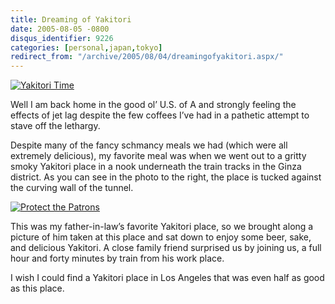 ```yaml
---
title: Dreaming of Yakitori
date: 2005-08-05 -0800
disqus_identifier: 9226
categories: [personal,japan,tokyo]
redirect_from: "/archive/2005/08/04/dreamingofyakitori.aspx/"
---
```


[![Yakitori
Time](https://photos22.flickr.com/30882934_de3ca3fd61_m.jpg)](http://www.flickr.com/photos/haacked/30882934/ "Photo Sharing")

Well I am back home in the good ol’ U.S. of A and strongly feeling the
effects of jet lag despite the few coffees I’ve had in a pathetic
attempt to stave off the lethargy.

Despite many of the fancy schmancy meals we had (which were all
extremely delicious), my favorite meal was when we went out to a gritty
smoky Yakitori place in a nook underneath the train tracks in the Ginza
district. As you can see in the photo to the right, the place is tucked
against the curving wall of the tunnel.

[![Protect the
Patrons](https://photos21.flickr.com/30882926_19d6903574_m.jpg)](http://www.flickr.com/photos/haacked/30882926/ "Photo Sharing")

This was my father-in-law’s favorite Yakitori place, so we brought along
a picture of him taken at this place and sat down to enjoy some beer,
sake, and delicious Yakitori. A close family friend surprised us by
joining us, a full hour and forty minutes by train from his work place.

I wish I could find a Yakitori place in Los Angeles that was even half
as good as this place.


